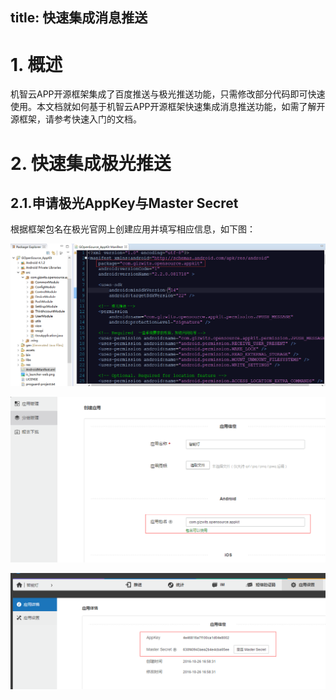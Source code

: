 title:  快速集成消息推送
---

# 1.	概述

机智云APP开源框架集成了百度推送与极光推送功能，只需修改部分代码即可快速使用。本文档就如何基于机智云APP开源框架快速集成消息推送功能，如需了解开源框架，请参考快速入门的文档。

# 2.	快速集成极光推送

## 2.1.申请极光AppKey与Master Secret

根据框架包名在极光官网上创建应用并填写相应信息，如下图：

![name](\assets\zh-cn\app\openSoure\push\image001.png)

![name](\assets\zh-cn\app\openSoure\push\image002.png)

![name](\assets\zh-cn\app\openSoure\push\image003.png)
